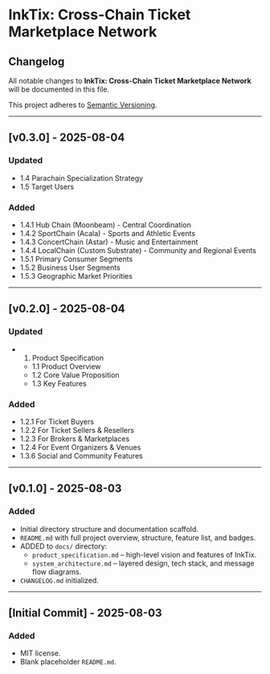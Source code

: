 # InkTix: Cross-Chain Ticket Marketplace Network
## Changelog

All notable changes to **InkTix: Cross-Chain Ticket Marketplace Network** will be documented in this file.

This project adheres to [Semantic Versioning](https://semver.org/spec/v2.0.0.html).

---

## [v0.3.0] - 2025-08-04

### Updated

- 1.4 Parachain Specialization Strategy
- 1.5 Target Users

### Added

- 1.4.1 Hub Chain (Moonbeam) - Central Coordination
- 1.4.2 SportChain (Acala) - Sports and Athletic Events
- 1.4.3 ConcertChain (Astar) - Music and Entertainment
- 1.4.4 LocalChain (Custom Substrate) - Community and Regional Events
- 1.5.1 Primary Consumer Segments
- 1.5.2 Business User Segments
- 1.5.3 Geographic Market Priorities

---

## [v0.2.0] - 2025-08-04

### Updated

- 1. Product Specification
    - 1.1 Product Overview
    - 1.2 Core Value Proposition
    - 1.3 Key Features

### Added

- 1.2.1 For Ticket Buyers
- 1.2.2 For Ticket Sellers & Resellers
- 1.2.3 For Brokers & Marketplaces
- 1.2.4 For Event Organizers & Venues
- 1.3.6 Social and Community Features

---

## [v0.1.0] - 2025-08-03

### Added

- Initial directory structure and documentation scaffold.
- `README.md` with full project overview, structure, feature list, and badges.
- ADDED to `docs/` directory:
  - `product_specification.md` – high-level vision and features of InkTix.
  - `system_architecture.md` – layered design, tech stack, and message flow diagrams.
- `CHANGELOG.md` initialized.

---

## [Initial Commit] - 2025-08-03

### Added

- MIT license.
- Blank placeholder `README.md`.
